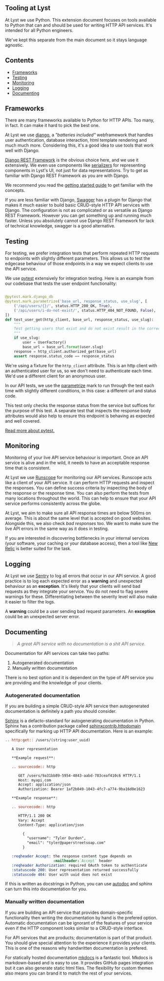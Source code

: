 Tooling at Lyst
---------------

At Lyst we use Python. This extension document focuses on tools available to Python that can and should be used for writing HTTP API services. It's intended for all Python engineers.

We've kept this separate from the main document so it stays language agnostic.

## Contents

- [Frameworks](#frameworks)
- [Testing](#testing)
- [Monitoring](#monitoring)
- [Logging](#logging)
- [Documenting](#documenting)

## Frameworks

There are many frameworks available to Python for HTTP APIs. Too many, in fact. It can make it hard to pick the best one.

At Lyst we use [django](https://djangoproject.com), a _"batteries included"_ webframework that handles user authentication, database interaction, html template rendering and much much more. Considering this, it's a good idea to use tools that work well with Django.

[Django REST Framework](http://django-rest-framework.org) is the obvious choice here, and we use it extensively. We even use components like [serializers](http://www.django-rest-framework.org/api-guide/serializers/) for representing components in Lyst's UI, not just for data representations. Try to get as familiar with Django REST Framework as you are with Django.

We recommend you read the [getting started guide](http://www.django-rest-framework.org/tutorial/quickstart/) to get familiar with the concepts.

If you are less familiar with Django, [Swagger](http://swagger.io) has a plugin for Django that makes it much easier to build basic CRUD-style HTTP API services with Django. The configuration is not as complicated or as versatile as Django REST Framework. However you can get something up and running much faster. Unless you absolutely cannot use Django REST Framework for lack of technical knowledge, swagger is a good alternative.

## Testing

For testing, we prefer integration tests that perform repeated HTTP requests to endpoints with slightly different parameters. This allows us to test the edgecase behaviour of those endpoints in a way we expect clients to use the API service.

We use [pytest](http://pytest.org/latest/) extensively for integration testing. Here is an example from our codebase that tests the user endpoint functionality:

```python

@pytest.mark.django_db
@pytest.mark.parametrize('base_url, response_status, use_slug', [
    ('/api/users/{}/', status.HTTP_200_OK, True),
    ('/api/users/i-do-not-exist/', status.HTTP_404_NOT_FOUND, False),
])
def test_user_get(http_client, base_url, response_status, use_slug):
    """
    Test getting users that exist and do not exist result in the correct responses.
    """
    if use_slug:
        user = UserFactory()
        base_url = base_url.format(user.slug)
    response = http_client.authorized_get(base_url)
    assert response.status_code == response_status
```

We're using a fixture for the `http_client` attribute. This is an http client with an authenticated user for us, so we don't need to authenticate each time. We'd use a different client for an anonymous user.

In our API tests, we use the [parametrize](http://pytest.org/latest/parametrize.html) mark to run through the test each time with slightly different conditions, in this case: a different url and status code.

This test only checks the response status from the service but suffices for the purpose of this test. A separate test that inspects the response body attributes would also help to ensure this endpoint is behaving as expected and well covered.

[Read more about pytest.](http://pytest.org/latest/)

## Monitoring

Monitoring of your live API service behaviour is important. Once an API service is alive and in the wild, it needs to have an acceptable response time that is consistent.

At Lyst we use [Runscope](https://runscope.com) for monitoring our API services. Runscope acts like a client of your API service. It can perform HTTP requests and inspect the responses. You can define success criteria by inspecting the body of the response or the response time. You can also perform the tests from many locations throughout the world. This can help to ensure that your API service performs consistently across the globe.

At Lyst, we aim to make sure all API response times are below 500ms on average. This is about the same level that is accepted on good websites. Alongside this, we also check _bad responses_ too. We want to make sure the live API errors in the same way as it does in testing.


If you are interested in discovering bottlenecks in your internal services (your software, your caching or your database access), then a tool like [New Relic](https://newrelic.com) is better suited for the task.

## Logging

At Lyst we use [Sentry](https://www.getsentry.com/welcome/) to log all errors that occur in our API service. A good practice is to log each expected error as a **warning** and unexpected behaviour as an **exception**. It's likely that your clients will send bad requests as they integrate your service. You do not need to flag severe warnings for these. Differentiating between the severity level will also make it easier to filter the logs.

A **warning** could be a user sending bad request parameters. An **exception** could be an unexpected server error.

## Documenting

> _A great API service with no documentation is a shit API service._

Documentation for API services can take two paths:

1. Autogenerated documentation
2. Manually written documentation

There is no best option and it is dependent on the type of API service you are providing and the knowledge of your clients.

### Autogenerated documentation

If you are building a simple CRUD-style API service then autogenerated documentation is definitely a path you should consider.

[Sphinx](http://sphinx-doc.org) is a defacto-standard for autogenerating documentation in Python. Sphinx has a contribution package called [sphinxcontrib.httpdomain](https://pythonhosted.org/sphinxcontrib-httpdomain/) specifically for marking up HTTP API documentation. Here is an example:

```rst
.. http:get:: /users/(string:user_uuid)

   A User representation

   **Example request**:

   .. sourcecode:: http

      GET /users/9a31bb89-5954-4843-aabd-783ceaf410c6 HTTP/1.1
      Host: myapi.com
      Accept: application/json
      Authorization: Bearer 1af2b049-1043-4fc7-a774-9ba16d0e1623

   **Example response**:

   .. sourcecode:: http

      HTTP/1.1 200 OK
      Vary: Accept
      Content-Type: application/json

        {
          "username": "Tyler Durden",
          "email": "tyler@paperstreetsoap.com"
        }

   :reqheader Accept: the response content type depends on
                      :mailheader:`Accept` header
   :reqheader Authorization: required OAuth token to authenticate
   :statuscode 200: User representation returned successfully
   :statuscode 404: User with uuid does not exist
```

If this is written as docstrings in Python, you can use [autodoc](http://sphinx-doc.org/ext/autodoc.html) and sphinx can turn this into documentation for you.

### Manually written documentation

If you are building an API service that provides domain-specific functionality then writing the documentation by hand is the prefered option. Automatic documentation can be ignorant of the features of your service even if the HTTP component looks similar to a CRUD-style interface.

For API services that are products; documentation is part of that product. You should give special attention to the experience it provides your clients. This is one of the reasons why handwritten documentation is prefered.

For statically hosted documentation [mkdocs](https://mkdocs.org) is a fantastic tool. Mkdocs is markdown-based and is easy to use. It provides GitHub pages integration but it can also generate static html files. The flexibility for custom themes also means you can brand it to match the rest of your services.
